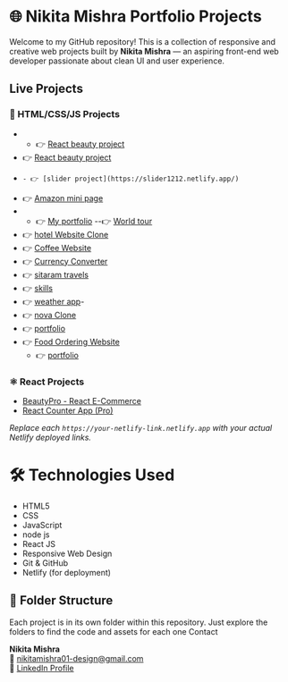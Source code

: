 
# 🌐 Nikita Mishra Portfolio Projects

Welcome to my GitHub repository! This is a collection of responsive and creative web projects built by **Nikita Mishra** — an aspiring front-end web developer passionate about clean UI and user experience.


##  Live Projects

### 🔷 HTML/CSS/JS Projects

- - 👉 [React beauty project](https://beautyapp12.netlify.app/)
- 👉 [React beauty project](https://beautyapp121212.netlify.app/)
-     - 👉 [slider project](https://slider1212.netlify.app/)


- 👉 [Amazon mini page](https://amazone121.netlify.app/)
- - 👉 [My portfolio](https://nikku1213.netlify.app/)
 --👉 [World tour](https://world1211.netlify.app/)
- 👉 [hotel Website Clone](https://hotel1212.netlify.app/)
- 👉 [Coffee Website](https://your-netlify-link.netlify.app)
- 👉 [Currency Converter](https://nikita1111.netlify.app/)
- 👉 [sitaram travels](https://travels1211.netlify.app/)
- 👉 [skills](https://nikku121212.netlify.app/) 
- 👉 [weather app](https://weath12.netlify.app/)-
- 👉 [nova Clone](https://nikku1717.netlify.app/)
-  👉 [portfolio](https://ourpage.netlify.app/)
  - 👉 [Food Ordering Website](https://proj1112.netlify.app/)
     - 👉 [portfolio](https://portfolio9935.netlify.app/)


### ⚛️ React Projects

-  [BeautyPro - React E-Commerce](https://your-netlify-link.netlify.app)
-  [React Counter App (Pro)](https://your-netlify-link.netlify.app)


 _Replace each `https://your-netlify-link.netlify.app` with your actual Netlify deployed links._



# 🛠️ Technologies Used

- HTML5  
- CSS  
- JavaScript
- node js
- React JS  
- Responsive Web Design  
- Git & GitHub  
- Netlify (for deployment)



## 📁 Folder Structure

Each project is in its own folder within this repository. Just explore the folders to find the code and assets for each one
Contact

 **Nikita Mishra**  
📧 [nikitamishra01-design@gmail.com](mailto:nikitamishra01-design@gmail.com)  
🔗 [LinkedIn Profile](https://www.linkedin.com/in/nikita-mishra-0881b5375)


